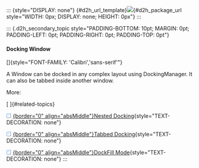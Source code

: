 ::: {style="DISPLAY: none"}
[](ms-xhelp:///?Id=d2h_url_template){#d2h_url_template}![](!package_url!){#d2h_package_url style="WIDTH: 0px; DISPLAY: none; HEIGHT: 0px"}
:::

::: {.d2h_secondary_topic style="PADDING-BOTTOM: 10pt; MARGIN: 0pt; PADDING-LEFT: 0pt; PADDING-RIGHT: 0pt; PADDING-TOP: 0pt"}
#### Docking Window

[]{style="FONT-FAMILY: 'Calibri','sans-serif'"} 

A Window can be docked in any complex layout using DockingManager. It can also be tabbed inside another window.

More:

[ ]{#related-topics}

[![](../button.gif){border="0" align="absMiddle"}Nested Docking](ms-xhelp:///?Id=e4c160c5-f0a2-48fd-9b0e-a88efff6201e){style="TEXT-DECORATION: none"}

[![](../button.gif){border="0" align="absMiddle"}Tabbed Docking](ms-xhelp:///?Id=e040eeba-b964-4c08-9502-c8dd93ee7284){style="TEXT-DECORATION: none"}

[![](../button.gif){border="0" align="absMiddle"}DockFill Mode](ms-xhelp:///?Id=d974822e-28d0-48a9-b681-765f110c2b26){style="TEXT-DECORATION: none"}
:::

